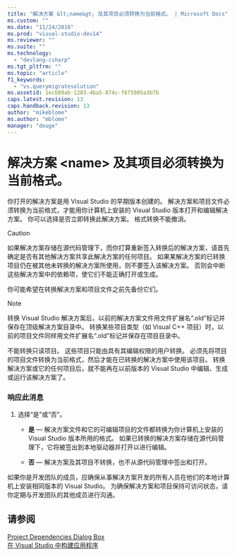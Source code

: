 ```yaml
---
title: "解决方案 &lt;name&gt; 及其项目必须转换为当前格式。 | Microsoft Docs"
ms.custom: ""
ms.date: "11/24/2016"
ms.prod: "visual-studio-dev14"
ms.reviewer: ""
ms.suite: ""
ms.technology: 
  - "devlang-csharp"
ms.tgt_pltfrm: ""
ms.topic: "article"
f1_keywords: 
  - "vs.querymigratesolution"
ms.assetid: 1ecb09ab-1283-4ba5-874c-f675905a3b7b
caps.latest.revision: 13
caps.handback.revision: 13
author: "mikeblome"
ms.author: "mblome"
manager: "douge"
---
```

# 解决方案 &lt;name&gt; 及其项目必须转换为当前格式。
你打开的解决方案是用 Visual Studio 的早期版本创建的。 解决方案和项目文件必须转换为当前格式，才能用你计算机上安装的 Visual Studio 版本打开和编辑解决方案。 你可以选择是否立即转换此解决方案。 格式转换不能撤消。  
  
> [!CAUTION]
>  如果解决方案存储在源代码管理下，而你打算重新签入转换后的解决方案，请首先确定是否有其他解决方案共享此解决方案的任何项目。 如果某解决方案的已转换项目仍在被其他未转换的解决方案所使用，则不要签入该解决方案。 否则会中断这些解决方案中的依赖项，使它们不能正确打开或生成。  
  
 你可能希望在转换解决方案和项目文件之前先备份它们。  
  
> [!NOTE]
>  转换 Visual Studio 解决方案后，以前的解决方案文件用文件扩展名“.old”标记并保存在顶级解决方案目录中。 转换某些项目类型（如 Visual C\+\+ 项目）时，以前的项目文件同样用文件扩展名“.old”标记并保存在项目目录中。  
  
 不能转换只读项目。 这些项目只能由具有其编辑权限的用户转换。 必须先将项目的项目文件转换为当前格式，然后才能在已转换的解决方案中使用该项目。 转换解决方案或它的任何项目后，就不能再在以前版本的 Visual Studio 中编辑、生成或运行该解决方案了。  
  
### 响应此消息  
  
1.  选择“是”或“否”。  
  
    -   **是** — 解决方案文件和它的可编辑项目的文件都转换为你计算机上安装的 Visual Studio 版本所用的格式。 如果已转换的解决方案存储在源代码管理下，它将被签出到本地驱动器并打开以进行编辑。  
  
    -   **否** — 解决方案及其项目不转换，也不从源代码管理中签出和打开。  
  
 如果你是开发团队的成员，应确保从事解决方案开发的所有人员在他们的本地计算机上安装相同版本的 Visual Studio。 为确保解决方案和项目保持可访问状态，请你定期与开发团队的其他成员进行沟通。  
  
## 请参阅  
 [Project Dependencies Dialog Box](http://msdn.microsoft.com/zh-cn/d66e48c3-3722-40dd-99b4-53d93cac128e)   
 [在 Visual Studio 中构建应用程序](../ide/compiling-and-building-in-visual-studio.md)